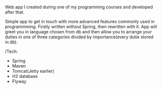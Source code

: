 Web app I created during one of my programming courses and developed after that.

Simple app to get in touch with more advanced features commonly used in programmming. Firstly written without Spring, then rewritten with it. App will greet you in language chosen from db and then allow you to arrange your duties in one of three categories divided by importance(every dutie stored in db). 

/Tech:
- Spring
- Maven
- Tomcat(Jetty earlier)
- H2 database
- Flyway
